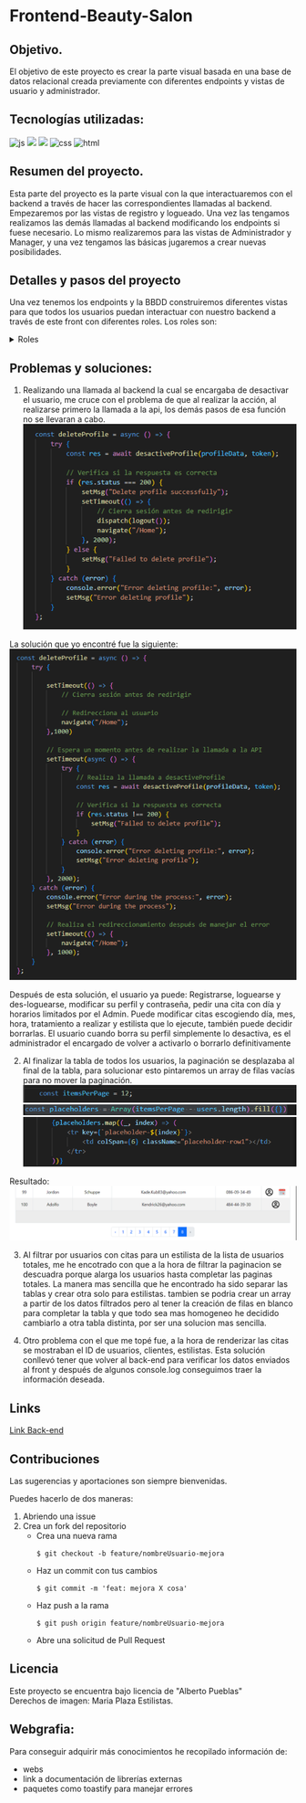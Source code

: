 # Frontend-Beauty-Salon

## Objetivo.

El objetivo de este proyecto es crear la parte visual basada en una base de datos relacional creada previamente con diferentes endpoints y vistas de usuario y administrador.

## Tecnologías utilizadas:

![js](https://img.shields.io/badge/JavaScript-yellow?logo=JavaScript) ![](https://img.shields.io/badge/React-ligthblue?logo=React) ![](https://img.shields.io/badge/Redux-purple?logo=Redux) ![css](https://img.shields.io/badge/CSS3-blue?logo=CSS3) ![html](https://img.shields.io/badge/html5-orange?logo=html5)

## Resumen del proyecto.

Esta parte del proyecto es la parte visual con la que interactuaremos con el backend a través de hacer las correspondientes llamadas al backend. 
Empezaremos por las vistas de registro y logueado. Una vez las tengamos realizamos las demás llamadas al backend modificando los endpoints si fuese necesario.
Lo mismo realizaremos para las vistas de Administrador y Manager, y una vez tengamos las básicas jugaremos a crear nuevas posibilidades.

## Detalles y pasos del proyecto

Una vez tenemos los endpoints y la BBDD construiremos diferentes vistas para que todos los usuarios puedan interactuar con nuestro backend a través de este front con diferentes roles. Los roles son:</br>
<details>
<summary>Roles</summary>


## Rol 1: Admin
El Administrador tiene acceso a todos los rincones y puede realizar diversas acciones:</br>

-Visualizar a todos los usuarios y sus citas pudiendo borrar las citas y usuarios, pudiendo solo desactivar y activar usuarios.</br>
También puede ver su perfil y modificarlo a demás puede también ver todos los estilistas, desactivar y activar su perfil o borrarlo.</br> 
Tiene a su disposición una lista con todas las citas con información detallada. Puede crear, modificar y borrar tratamientos.

## Rol 2: Manager o estilista
El Estilista tiene el acceso algo restringido a diferencia del Administrador, ellos solo pueden visualizar las citas que tienen en su agenda,
y también pueden crear, modificar o borrar tratamientos. Tienen acceso a su perfil y la posibilidad de crearse una cita, modificarla o borrarla al igual que el perfil.

## Rol 3: User o Cliente

El usuario puede estar ya en la base de datos o registrarse. Puede editar sus datos de usuario,
pedir cita a través de un day picker con horas y días restringidos al impuesto por el admin,
para crear la cita debe escoger un estilista y un tratamiento. posteriormente, puede editarla o borrarla.
Puede ver una lista con sus citas y desactivar su usuario si así lo requiere.

</details>

## Problemas y soluciones:

1. Realizando una llamada al backend la cual se encargaba de desactivar el usuario, me cruce con el problema de que al realizar la acción, al realizarse primero la llamada a la api, los demás pasos de esa función no se llevaran a cabo. </br>
![alt text](<Captura de pantalla 2024-05-18 025359.png>) </br>

La solución que yo encontré fue la siguiente: </br>
![alt text](image.png)

Después de esta solución, el usuario ya puede: Registrarse, loguearse y des-loguearse,
modificar su perfil y contraseña, pedir una cita con día y horarios limitados por el Admin. Puede modificar citas escogiendo día, mes, hora, tratamiento a realizar y estilista que lo ejecute, también puede decidir borrarlas. El usuario cuando borra su perfil simplemente lo desactiva, es el administrador el encargado de volver a activarlo o borrarlo definitivamente

2. Al finalizar la tabla de todos los usuarios, la paginación se desplazaba al final de la tabla, para solucionar esto pintaremos un array de filas vacías para no mover la paginación.
![alt text](image-1.png) </br>
![alt text](image-2.png) </br>
![alt text](image-3.png) </br>

Resultado: </br>
![alt text](image-4.png)

3. Al filtrar por usuarios con citas para un estilista de la lista de usuarios totales, me he encotrado con que a la hora de filtrar la paginacion se descuadra porque alarga los usuarios hasta completar las paginas totales.
La manera mas sencilla que he encontrado ha sido separar las tablas y crear otra solo para estilistas. tambien se podria crear un array a partir de los datos filtrados pero al tener la creación de filas en blanco para completar la tabla y que todo sea mas homogeneo he decidido cambiarlo a otra tabla distinta, por ser una solucion mas sencilla.

4. Otro problema con el que me topé fue, a la hora de renderizar las citas se mostraban el ID de usuarios, clientes, estilistas. Esta solución conllevó tener que volver al back-end para verificar los datos enviados al front y después de algunos console.log conseguimos traer la información deseada.

## Links 

[Link Back-end](https://github.com/AlbertoPueblas/Backend-Beauty-salon)

## Contribuciones
Las sugerencias y aportaciones son siempre bienvenidas.  

Puedes hacerlo de dos maneras:

1. Abriendo una issue
2. Crea un fork del repositorio
    - Crea una nueva rama  
        ```
        $ git checkout -b feature/nombreUsuario-mejora
        ```
    - Haz un commit con tus cambios 
        ```
        $ git commit -m 'feat: mejora X cosa'
        ```
    - Haz push a la rama 
        ```
        $ git push origin feature/nombreUsuario-mejora
        ```
    - Abre una solicitud de Pull Request

## Licencia
Este proyecto se encuentra bajo licencia de "Alberto Pueblas"</br>
Derechos de imagen: Maria Plaza Estilistas.

## Webgrafia:
Para conseguir adquirir más conocimientos he recopilado información de:
- webs
- link a documentación de librerías externas
- paquetes como toastify para manejar errores